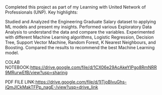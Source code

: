 Completed this project as part of my Learning with United Network of Professionals (UNP). Key highlights:

Studied and Analyzed the Engineering Graduate Salary dataset to applying ML models and present my insights. Performed various Exploratory Data Analysis to understand the data and compare the variables. Experimented with different Machine Learning algorithms, Logistic Regression, Decision Tree, Support Vector Machine, Random Forest, K Nearest Neighbours, and Boosting. Compared the results to recommend the best Machine Learning model.

COLAB NOTEBOOK:https://drive.google.com/file/d/1CX06e29AcAkeYIPgo8RmNRR9MRurwEfB/view?usp=sharing

PDF FILE LINK:https://drive.google.com/file/d/1lTjoBlvuGhs-iQmJICkMakTFPp_nagE-/view?usp=drive_link
